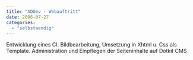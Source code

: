 ```yaml
---
title: "ADUev - Webauftritt"
date: 2006-07-27
categories: 
  - "selbstaendig"
---
```


Entwicklung eines CI. Bildbearbeitung, Umsetzung in Xhtml u. Css als Template. Administration und Einpflegen der Seiteninhalte auf Dotkit CMS
